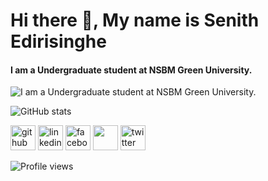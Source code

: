 # Hi there 👋, My name is Senith Edirisinghe
#### I am a Undergraduate student at NSBM Green University.
![I am a Undergraduate student at NSBM Green University.](https://arturssmirnovs.github.io/github-profile-readme-generator/images/banner.png)

![GitHub stats](https://github-readme-stats.vercel.app/api?username=senithde-07&show_icons=true)  



[<img src='https://github.githubassets.com/images/modules/logos_page/GitHub-Mark.png' alt='github' height='40'>](https://github.com/senithde-07)  [<img src='https://cdn2.iconfinder.com/data/icons/social-media-2285/512/1_Linkedin_unofficial_colored_svg-512.png' alt='linkedin' height='40'>](https://www.linkedin.com/in/https://www.linkedin.com/in/senith-edirisinghe-978205210//)  [<img src='https://cdn1.iconfinder.com/data/icons/social-media-2285/512/Colored_Facebook3_svg-512.png' alt='facebook' height='40'>](https://www.facebook.com/https://www.facebook.com/senith.edirisinghe.1)  [<img src='https://cdn2.iconfinder.com/data/icons/social-media-2285/512/1_Instagram_colored_svg_1-512.png' height='40'>](https://www.instagram.com/senith.d.e07/)  [<img src='https://cdn2.iconfinder.com/data/icons/social-media-2285/512/1_Twitter_colored_svg-512.png' alt='twitter' height='40'>](https://twitter.com/https://twitter.com/d_senith)  


![Profile views](https://gpvc.arturio.dev/senithde-07)  
